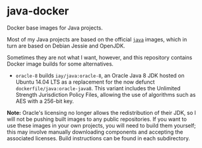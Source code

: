 # java-docker
Docker base images for Java projects.

Most of my Java projects are based on the official
[`java`](https://registry.hub.docker.com/_/java/) images, which in turn
are based on Debian Jessie and OpenJDK.

Sometimes they are not what I want, however, and this repository contains
Docker image builds for some alternatives.

* `oracle-8` builds `iay/java:oracle-8`, an Oracle Java 8 JDK hosted on
Ubuntu 14.04 LTS as a replacement for the now defunct
`dockerfile/java:oracle-java8`. This variant includes
the Unlimited Strength Jurisdiction Policy Files, allowing the use
of algorithms such as AES with a 256-bit key.

**Note:** Oracle's licensing no longer allows the redistribution of their JDK,
so I will not be pushing built images to any public repositories. If you want
to use these images in your own projects, you will need to build them
yourself; this may involve manually downloading components and accepting the
associated licenses. Build instructions can be found in each subdirectory.
